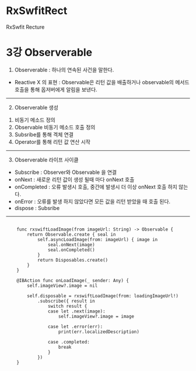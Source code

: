 # RxSwfitRect
RxSwfit Recture

3강 Observerable
===========
1. Observerable : 하나의 연속된 사건을 말한다.
* Reactive X 의 표현 : Observable은 리턴 값을 배출하거나 observable의 메서드 호출을 통해 옵저버에게 알림을 보낸다.
* * *
2. Observerable 생성
1) 비동기 메소드 정의
2) Observable 비동기 메소드 호출 정의
3) Subsribe를 통해 겍체 연결
4) Operator를 통해 리턴 값 연산 시작
* * *
3. Observerable 라이프 사이클
* Subscribe : Observer와 Observable 을 연결
* onNext : 새로운 리턴 값이 생성 될때 마다 onNext 호출
* onCompleted : 오류 발생시 호출, 중간에 발생시 더 이상 onNext 호출 하지 않는다.
* onError : 오류를 발생 하지 않았다면 모든 값을 리턴 받았을 때 호출 된다.
* dispose : Subsribe 
* * *
<pre><code>
    func rxswiftLoadImage(from imageUrl: String) -> Observable<UIImage?> {
        return Observable.create { seal in
            self.asyncLoadImage(from: imageUrl) { image in
                seal.onNext(image)
                seal.onCompleted()
            }
            return Disposables.create()
        }
    }
    
    @IBAction func onLoadImage(_ sender: Any) {
        self.imageView?.image = nil
        
        self.disposable = rxswiftLoadImage(from: loadingImageUrl!)
            .subscribe({ result in
                switch result {
                case let .next(image):
                    self.imageView?.image = image
                    
                case let .error(err):
                    print(err.localizedDescription)
                    
                case .completed:
                    break
                }
            })
    }
</pre></code>
